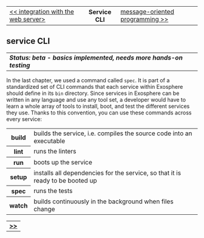 <table>
  <tr>
    <td><a href="10_integration_into_web_server.md">&lt;&lt; integration with the web server></td>
    <th>Service CLI</th>
    <td><a href="12_message_oriented_communication.md">message-oriented programming &gt;&gt;</a></td>
  </tr>
</table>


## service CLI

<table>
  <tr>
    <td>
      <b><i>
        Status: beta - basics implemented, needs more hands-on testing
      </i></b>
    </td>
  </tr>
</table>

In the last chapter, we used a command called `spec`.
It is part of a standardized set of CLI commands
that each service within Exosphere should define in its `bin` directory.
Since services in Exosphere can be written in any language and use any tool set,
a developer would have to learn a whole array of tools to install, boot, and test
the different services they use.
Thanks to this convention, you can use these commands across every service:

<table>
  <tr>
    <th>build</th>
    <td>builds the service, i.e. compiles the source code into an executable</td>
  </tr>
  <tr>
    <th>lint</th>
    <td>runs the linters</td>
  </tr>
  <tr>
    <th>run</th>
    <td>boots up the service</td>
  </tr>
  <tr>
    <th>setup</th>
    <td>installs all dependencies for the service, so that it is ready to be booted up</td>
  </tr>
  <tr>
    <th>spec</th>
    <td>runs the tests</td>
  </tr>
  <tr>
    <th>watch</th>
    <td>
      builds continuously in the background when files change
    </td>
  </tr>
</table>


<table>
  <tr>
    <td><a href="09_todo_service.md"><b>&gt;&gt;</b></a></td>
  </tr>
</table>
